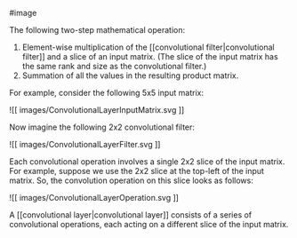 #image

The following two-step mathematical operation:

<ol>
<li>Element-wise multiplication of the
[[convolutional filter|convolutional filter]] and a slice of an
input matrix. (The slice of the input matrix has the same rank and
size as the convolutional filter.)</li>
<li>Summation of all the values in the resulting product matrix.</li>
</ol>

For example, consider the following 5x5 input matrix:


![[ images/ConvolutionalLayerInputMatrix.svg ]]


Now imagine the following 2x2 convolutional filter:


![[ images/ConvolutionalLayerFilter.svg ]]


Each convolutional operation involves a single 2x2 slice of the
input matrix. For example, suppose we use the 2x2 slice at the
top-left of the input matrix. So, the convolution operation on
this slice looks as follows:


![[ images/ConvolutionalLayerOperation.svg ]]


A [[convolutional layer|convolutional layer]] consists of a
series of convolutional operations, each acting on a different slice
of the input matrix.

